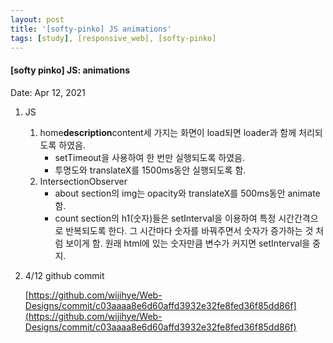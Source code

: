 ```yaml
---
layout: post
title: '[softy-pinko] JS animations'
tags: [study], [responsive_web], [softy-pinko]
---
```


#### [softy pinko] JS: animations

Date: Apr 12, 2021

1. JS

   1. home**description**content세 가지는 화면이 load되면 loader과 함께 처리되도록 하였음.
      - setTimeout을 사용하여 한 번만 실행되도록 하였음.
      - 투명도와 translateX를 1500ms동안 실행되도록 함.
   2. IntersectionObserver
      - about section의 img는 opacity와 translateX를 500ms동안 animate함.
      - count section의 h1(숫자)들은 setInterval을 이용하여 특정 시간간격으로 반복되도록 한다. 그 시간마다 숫자를 바꿔주면서 숫자가 증가하는 것 처럼 보이게 함. 원래 html에 있는 숫자만큼 변수가 커지면 setInterval을 중지.

2. 4/12 github commit

   [https://github.com/wijihye/Web-Designs/commit/c03aaaa8e6d60affd3932e32fe8fed36f85dd86f](https://github.com/wijihye/Web-Designs/commit/c03aaaa8e6d60affd3932e32fe8fed36f85dd86f)
